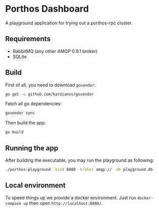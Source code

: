 # Porthos Dashboard

A playground application for trying out a porthos-rpc cluster.

## Requirements

- RabbitMQ (any other AMQP 0.9.1 broker)
- SQLite

## Build

First of all, you need to download `govendor`:

```sh
go get -u github.com/kardianos/govendor
```

Fetch all go dependencies:

```sh
govendor sync
```

Then build the app:

```sh
go build
```

## Running the app

After building the executable, you may run the playground as following:

```sh
./porthos-playground -bind 8080 -broker amqp:// -db playground.db
```

## Local environment

To speed things up we provide a docker environment. Just run `docker-compose up` then open `http://localhost:8080/`.
